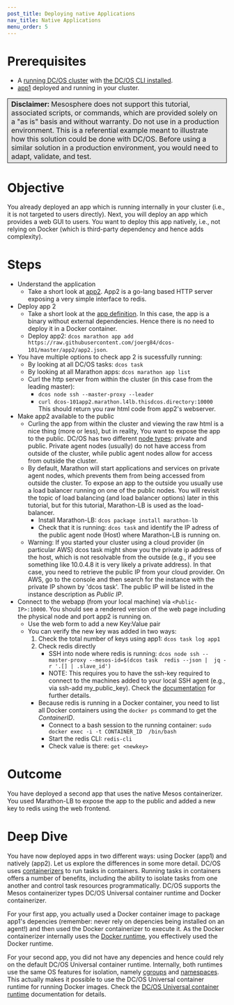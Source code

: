 ```yaml
---
post_title: Deploying native Applications
nav_title: Native Applications
menu_order: 5
---
```


# Prerequisites
* A [running DC/OS cluster](/docs/1.9/tutorials/dcos-101/cli/) with [the DC/OS CLI installed](/docs/1.9/tutorials/dcos-101/cli/).
* [app1](/docs/1.9/tutorials/dcos-101/app1/) deployed and running in your cluster.

<table class="table" bgcolor="#E6E6E6"> <tr> <td style="border-left: thin solid; border-top: thin solid; border-bottom: thin solid;border-right: thin solid;"><b>Disclaimer:</b> Mesosphere does not support this tutorial, associated scripts, or commands, which are provided solely on a "as is" basis and without warranty. Do not use in a production environment. This is a referential example meant to illustrate how this solution could be done with DC/OS. Before using a similar solution in a production environment, you would need to adapt, validate, and test.</td> </tr> </table>

# Objective
You already deployed an app which is running internally in your cluster (i.e., it is not targeted to users directly). Next, you will deploy an app which provides a web GUI to users.
You want to deploy this app natively, i.e., not relying on Docker (which is third-party dependency and hence adds complexity).


# Steps
  * Understand the application
    * Take a short look at [app2](https://github.com/joerg84/dcos-101/blob/master/app2/app2.go). App2 is a go-lang based HTTP server exposing a very simple interface to redis.
  * Deploy app 2
    * Take a short look at the [app definition](https://raw.githubusercontent.com/joerg84/dcos-101/master/app2/app2.json). In this case, the app is a binary without external dependencies.
    Hence there is no need to deploy it in a Docker container.
    * Deploy app2: `dcos marathon app add https://raw.githubusercontent.com/joerg84/dcos-101/master/app2/app2.json`.
  * You have multiple options to check app 2 is sucessfully running:
    * By looking at all DC/OS tasks: `dcos task`
    * By looking at all Marathon apps: `dcos marathon app list`
    * Curl the http server from within the cluster (in this case from the leading master):
       * `dcos node ssh --master-proxy --leader`
       * `curl dcos-101app2.marathon.l4lb.thisdcos.directory:10000`
       This should return you raw html code from app2's webserver.
  * Make app2 available to the public
    * Curling the app from within the cluster and viewing the raw html is a nice thing (more or less), but in reality, You want to expose the app to the public. DC/OS has two different [node types](https://docs.mesosphere.com/1.9/overview/concepts/#dcos-agent-node): private and public. Private agent nodes (usually) do not have access from outside of the cluster, while public agent nodes allow for access from outside the cluster.
    * By default, Marathon will start applications and services on private agent nodes, which prevents them from being accessed from outside the cluster. To expose an app to the outside you usually use a load balancer running on one of the public nodes. You will revisit the topic of load balancing (and load balancer options) later in this tutorial, but for this tutorial, Marathon-LB is used as the load-balancer.
      * Install Marathon-LB: `dcos package install marathon-lb`
      * Check that it is running: `dcos task` and identify the IP adress of the public agent node (Host) where Marathon-LB is running on.
     * Warning: If you started your cluster using a cloud provider (in particular AWS) dcos task might show you the private ip address of the host, which is not resolvable from the outside (e.g., if you see something like 10.0.4.8 it is very likely a private address).
          In that case, you need to retrieve the public IP from your cloud provider. On AWS, go to the console and then search for the instance with the private IP shown by 'dcos task'. The public IP will be listed in the instance description as *Public IP*.
   * Connect to the webapp (from your local machine) via `<Public-IP>:10000`. You should see a rendered version of the web page including the physical node and port app2 is running on.
     * Use the web form to add a new Key:Value pair
     * You can verify the new key was added in two ways:
       1. Check the total number of keys using app1: `dcos task log app1`
       2. Check redis directly
          * SSH into node where redis is running: `dcos node ssh --master-proxy --mesos-id=$(dcos task  redis --json |  jq -r '.[] | .slave_id')`
          * NOTE: This requires you to have the ssh-key required to connect to the machines added to your local SSH agent (e.g., via ssh-add my_public_key). Check the [documentation](/docs/1.9/administering-clusters/sshcluster/) for further details.
       * Because redis is running in a Docker container, you need to list all Docker containers using the `docker ps` command to get the *ContainerID*.
         * Connect to a bash session to the running container: `sudo docker exec -i -t CONTAINER_ID  /bin/bash`
         * Start the redis CLI: `redis-cli`
         * Check value is there: `get <newkey>`

# Outcome
 You have deployed a second app that uses the native Mesos containerizer. You used Marathon-LB to expose the app to the public and added a new key to redis using the web frontend.

# Deep Dive
You have now deployed apps in two different ways: using Docker (app1) and natively (app2).
Let us explore the differences in some more detail.
DC/OS uses [containerizers](/docs/1.9/deploying-services/containerizers/) to run tasks in containers. Running tasks in containers offers a number of benefits, including the ability to isolate tasks from one another and control task resources programmatically. DC/OS supports the Mesos containerizer types DC/OS Universal container runtime and Docker containerizer.

For your first app, you actually used a Docker container image to package app1's depencies (remember: never rely on depencies being installed on an agent!) and then used the Docker containerizer to execute it. As the Docker containerizer internally uses the [Docker runtime](https://docs.docker.com/engine/userguide/intro/), you effectively used the Docker runtime.

For your second app, you did not have any depencies and hence could rely on the default DC/OS Universal container runtime. Internally, both runtimes use the same OS features for isolation, namely [cgroups](https://en.wikipedia.org/wiki/Cgroups) and [namespaces](https://en.wikipedia.org/wiki/Linux_namespaces).
This actually makes it possible to use the DC/OS Universal container runtime for running Docker images. Check the [DC/OS Universal container runtime](/docs/1.9/deploying-services/containerizers/) documentation for details.
